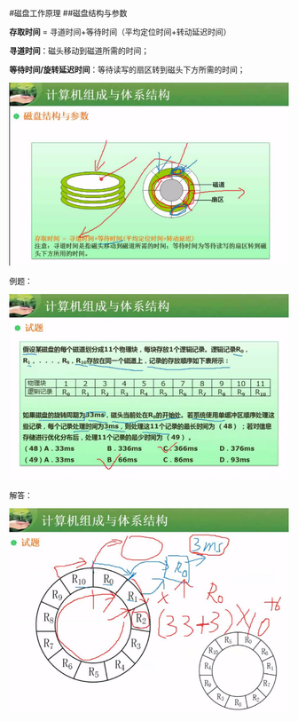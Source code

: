 #磁盘工作原理
##磁盘结构与参数

**存取时间** = 寻道时间+等待时间（平均定位时间+转动延迟时间）

**寻道时间**：磁头移动到磁道所需的时间；

**等待时间/旋转延迟时间**：等待读写的扇区转到磁头下方所需的时间；

![](/imgs/1.2.14-1磁盘结构与参数.png)


例题：

![](/imgs/1.2.14-2磁盘例题-难.png)

解答：

![](/imgs/1.2.14-3磁盘例题-解答.png)

